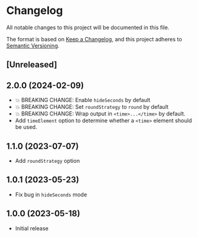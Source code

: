 # Changelog

All notable changes to this project will be documented in this file.

The format is based on [Keep a Changelog](https://keepachangelog.com/en/1.0.0/),
and this project adheres to [Semantic Versioning](https://semver.org/spec/v2.0.0.html).

## [Unreleased]

## 2.0.0 (2024-02-09)

- 💥 BREAKING CHANGE: Enable `hideSeconds` by default
- 💥 BREAKING CHANGE: Set `roundStrategy` to `round` by default
- 💥 BREAKING CHANGE: Wrap output in `<time>...</time>` by default.
- Add `timeElement` option to determine whether a `<time>` element should be used.

## 1.1.0 (2023-07-07)

- Add `roundStrategy` option

## 1.0.1 (2023-05-23)

- Fix bug in `hideSeconds` mode

## 1.0.0 (2023-05-18)

- Initial release
